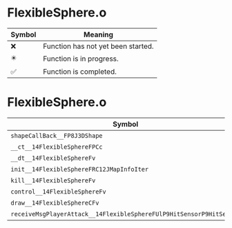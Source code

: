 # FlexibleSphere.o
| Symbol | Meaning 
| ------------- | ------------- 
| :x: | Function has not yet been started. 
| :eight_pointed_black_star: | Function is in progress. 
| :white_check_mark: | Function is completed. 


# FlexibleSphere.o
| Symbol | Decompiled? |
| ------------- | ------------- |
| `shapeCallBack__FP8J3DShape` | :x: |
| `__ct__14FlexibleSphereFPCc` | :x: |
| `__dt__14FlexibleSphereFv` | :x: |
| `init__14FlexibleSphereFRC12JMapInfoIter` | :x: |
| `kill__14FlexibleSphereFv` | :x: |
| `control__14FlexibleSphereFv` | :x: |
| `draw__14FlexibleSphereCFv` | :x: |
| `receiveMsgPlayerAttack__14FlexibleSphereFUlP9HitSensorP9HitSensor` | :x: |
